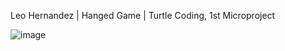 Leo Hernandez | Hanged Game | Turtle Coding, 1st Microproject

![image](https://github.com/user-attachments/assets/bc3f79df-de48-47dd-a7cf-225ce79766e5)



